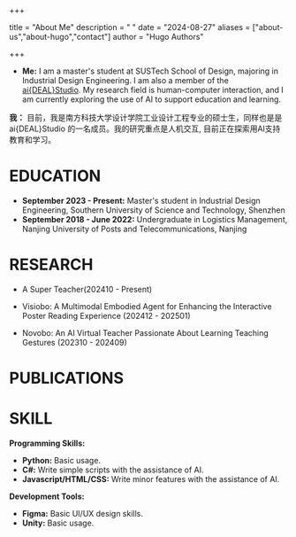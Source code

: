 +++

title = "About Me"
description = " "
date = "2024-08-27"
aliases = ["about-us","about-hugo","contact"]
author = "Hugo Authors"

+++

-  **Me:** I am a master's student at SUSTech School of Design, majoring in Industrial Design Engineering. I am also a member of the [ai{DEAL}Studio](https://www.anpengcheng.cn/). My research field is human-computer interaction, and I am currently exploring the use of AI to support education and learning.

**我：** 目前，我是南方科技大学设计学院工业设计工程专业的硕士生，同样也是是 ai{DEAL}Studio 的一名成员。我的研究重点是人机交互, 目前正在探索用AI支持教育和学习。

# EDUCATION

- **September 2023 - Present:** Master's student in Industrial Design Engineering, Southern University of Science and Technology, Shenzhen
- **September 2018 - June 2022:** Undergraduate in Logistics Management, Nanjing University of Posts and Telecommunications, Nanjing

# RESEARCH

- A Super Teacher(202410 - Present)   

- Visiobo: A Multimodal Embodied Agent for Enhancing the Interactive Poster Reading Experience (202412 - 202501)

- Novobo: An AI Virtual Teacher Passionate About Learning Teaching Gestures (202310 - 202409)

# PUBLICATIONS

# SKILL

**Programming Skills:**

- **Python:** Basic usage.
- **C#:** Write simple scripts with the assistance of AI.
- **Javascript/HTML/CSS:** Write minor features with the assistance of AI.

**Development Tools:**

- **Figma:** Basic UI/UX design skills.
- **Unity:** Basic usage.